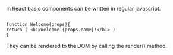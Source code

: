 In React basic components can be written in regular javascript. 

```

function Welcome(props){
return ( <h1>Welcome {props.name}!</h1> )
}

```

They can be rendered to the DOM by calling the render() method.
